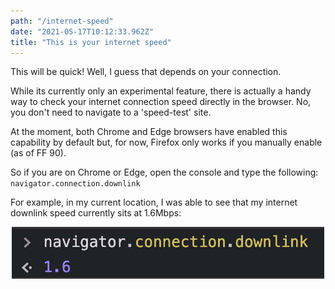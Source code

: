 ```yaml
---
path: "/internet-speed"
date: "2021-05-17T10:12:33.962Z"
title: "This is your internet speed"
---
```


This will be quick! Well, I guess that depends on your connection.

While its currently only an experimental feature, there is actually a handy way to check your internet connection speed directly in the browser. No, you don't need to navigate to a 'speed-test' site.

At the moment, both Chrome and Edge browsers have enabled this capability by default but, for now, Firefox only works if you manually enable (as of FF 90).

So if you are on Chrome or Edge, open the console and type the following:
`navigator.connection.downlink`

For example, in my current location, I was able to see that my internet downlink speed currently sits at 1.6Mbps:

<div style="text-align:center">
  <img src="images/downlink.png" alt="downlink" width="500px">
</div>

